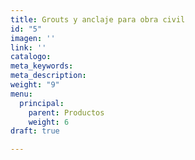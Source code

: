 ```yaml
---
title: Grouts y anclaje para obra civil
id: "5"
imagen: ''
link: ''
catalogo: 
meta_keywords: 
meta_description: 
weight: "9"
menu:
  principal:
    parent: Productos
    weight: 6
draft: true

---
```


